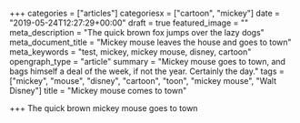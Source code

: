+++
categories = ["articles"]
categoriesx = ["cartoon", "mickey"]
date = "2019-05-24T12:27:29+00:00"
draft = true
featured_image = ""
meta_description = "The quick brown fox jumps over the lazy dogs"
meta_document_title = "Mickey mouse leaves the house and goes to town"
meta_keywords = "test, mickey, mickey mouse, disney, cartoon"
opengraph_type = "article"
summary = "Mickey mouse goes to town, and bags himself a deal of the week, if not the year. Certainly the day."
tags = ["mickey", "mouse", "disney", "cartoon", "toon", "mickey mouse", "Walt Disney"]
title = "Mickey mouse comes to town"

+++
The quick brown mickey mouse goes to town